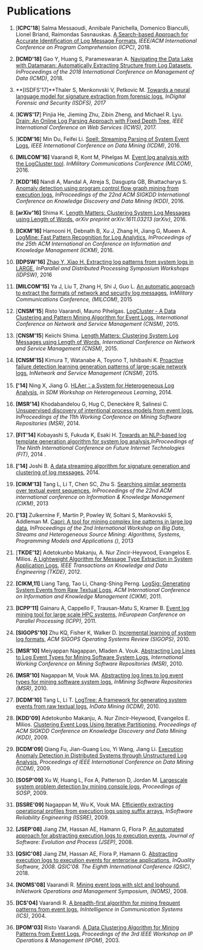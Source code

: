 Publications
============

1. [**ICPC'18**] Salma Messaoudi, Annibale Panichella, Domenico Bianculli, Lionel Briand, Raimondas Sasnauskas. [A Search-based Approach for Accurate Identification of Log Message Formats](http://publications.uni.lu/bitstream/10993/35286/1/ICPC-2018.pdf), *IEEE/ACM International Conference on Program Comprehension (ICPC)*, 2018.
1. **[ICMD'18]** Gao Y, Huang S, Parameswaran A. [Navigating the Data Lake with Datamaran: Automatically Extracting Structure from Log Datasets](https://arxiv.org/pdf/1708.08905.pdf), *InProceedings of the 2018 International Conference on Management of Data (ICMD)*, 2018.


1. **[ISDFS'17]**Thaler S, Menkonvski V, Petkovic M. [Towards a neural language model for signature extraction from forensic logs](https://ieeexplore.ieee.org/abstract/document/7916497/), *InDigital Forensic and Security (ISDFS), 2017*
1. [**ICWS'17**] Pinjia He, Jieming Zhu, Zibin Zheng, and Michael R. Lyu. [Drain: An Online Log Parsing Approach with Fixed Depth Tree](http://jiemingzhu.github.io/pub/pjhe_icws2017.pdf), *IEEE International Conference on Web Services (ICWS)*, 2017.
1. [**ICDM'16**] Min Du, Feifei Li. [Spell: Streaming Parsing of System Event Logs](https://www.cs.utah.edu/~lifeifei/papers/spell.pdf), *IEEE International Conference on Data Mining (ICDM)*, 2016.
1. **[MILCOM'16]** Vaarandi R, Kont M, Pihelgas M. [Event log analysis with the LogCluster tool](https://ieeexplore.ieee.org/abstract/document/7795458/). *InMilitary Communications Conference (MILCOM)*, 2016.
1. **[KDD'16]** Nandi A, Mandal A, Atreja S, Dasgupta GB, Bhattacharya S. [Anomaly detection using program control flow graph mining from execution logs](https://pdfs.semanticscholar.org/cc2c/1755d4fd55a25d924894afdf5090c5bdaf6f.pdf), *InProceedings of the 22nd ACM SIGKDD International Conference on Knowledge Discovery and Data Mining (KDD)*, 2016.
1. **[arXiv'16]** Shima K. [Length Matters: Clustering System Log Messages using Length of Words](https://arxiv.org/pdf/1611.03213), *arXiv preprint arXiv:1611.03213 (arXiv)*, 2016.
1. **[ICKM'16]** Hamooni H, Debnath B, Xu J, Zhang H, Jiang G, Mueen A. [LogMine: Fast Pattern Recognition for Log Analytics](https://pdfs.semanticscholar.org/8de8/a4b5193200d332aa4c86956bffbdac758194.pdf), *InProceedings of the 25th ACM International on Conference on Information and Knowledge Management (ICKM)*, 2016.
1. **[IDPSW'16]** [Zhao Y, Xiao H. Extracting log patterns from system logs in LARGE](http://web.cse.ohio-state.edu/~lu.932/hpbdc2016/slides/hpbdc16-zhao.pdf), *InParallel and Distributed Processing Symposium Workshops (IDPSW)*, 2016
1. **[MILCOM'15]** Ya J, Liu T, Zhang H, Shi J, Guo L. [An automatic approach to extract the formats of network and security log messages](http://or.nsfc.gov.cn/bitstream/00001903-5/420617/1/1000014323760.pdf), *InMilitary Communications Conference, (MILCOM)*, 2015
1. [**CNSM'15**] Risto Vaarandi, Mauno Pihelgas. [LogCluster - A Data Clustering and Pattern Mining Algorithm for Event Logs](http://ristov.github.io/publications/cnsm15-logcluster-web.pdf), *International Conference on Network and Service Management (CNSM)*, 2015.
1. [**CNSM'15**] Keiichi Shima. [Length Matters: Clustering System Log Messages using Length of Words](https://arxiv.org/pdf/1611.03213.pdf), *International Conference on Network and Service Management (CNSM)*, 2015.
1. **[CNSM'15]** Kimura T, Watanabe A, Toyono T, Ishibashi K. [Proactive failure detection learning generation patterns of large-scale network logs](https://pdfs.semanticscholar.org/6b9d/2b40529b4464fdfffded76aff0d89704f9e5.pdf), *InNetwork and Service Management (CNSM)*, 2015.
1. **['14]** Ning X, Jiang G.  [HLAer：a System for Heterogeneous Log Analysis](https://pdfs.semanticscholar.org/236d/9c76dbaa6e2e07ef6d17a8f3cc4fac6e1e55.pdf), *in SDM Workshop on Heterogeneous Learning*, 2014.
1. **[MSR'14]** Khodabandelou G, Hug C, Deneckère R, Salinesi C. [Unsupervised discovery of intentional process models from event logs](https://hal-paris1.archives-ouvertes.fr/hal-00994197/file/msr2014_submission_25.pdf), *InProceedings of the 11th Working Conference on Mining Software Repositories (MSR)*, 2014.
1. **[FIT'14]** Kobayashi S, Fukuda K, Esaki H. [Towards an NLP-based log template generation algorithm for system log analysis](http://sat.hongo.wide.ad.jp/cfi2014.pdf),*InProceedings of The Ninth International Conference on Future Internet Technologies (FIT)*, 2014 .
1. **['14]** Joshi B. [A data streaming algorithm for signature generation and clustering of log messages](https://www.researchgate.net/profile/Basanta_Joshi2/publication/307136529_A_data_streaming_algorithm_for_signature_generation_and_clustering_of_log_messages/links/57c2552308ae2f5eb334caa8.pdf), 2014.
1. **[CIKM'13]** Tang L, Li T, Chen SC, Zhu S. [Searching similar segments over textual event sequences](http://www.dtic.mil/get-tr-doc/pdf?AD=AD1022236), *InProceedings of the 22nd ACM international conference on Information & Knowledge Management (CIKM)*, 2013
1. **['13]** Zulkernine F, Martin P, Powley W, Soltani S, Mankovskii S, Addleman M. [Capri: A tool for mining complex line patterns in large log data](http://www.academia.edu/download/46095186/Capri_KDD_BigMine.pdf), *InProceedings of the 2nd International Workshop on Big Data, Streams and Heterogeneous Source Mining: Algorithms, Systems, Programming Models and Applications ()*, 2013
1. [**TKDE'12**] Adetokunbo Makanju, A. Nur Zincir-Heywood, Evangelos E. Milios. [A Lightweight Algorithm for Message Type Extraction in System Application Logs](http://ieeexplore.ieee.org/abstract/document/5936060/), *IEEE Transactions on Knowledge and Data Engineering (TKDE)*, 2012.
1. **[CIKM,11]** Liang Tang, Tao Li, Chang-Shing Perng. [LogSig: Generating System Events from Raw Textual Logs](http://citeseerx.ist.psu.edu/viewdoc/download?doi=10.1.1.222.9320&rep=rep1&type=pdf), *ACM International Conference on Information and Knowledge Management (CIKM)*, 2011.
1. **[ICPP'11]** Gainaru A, Cappello F, Trausan-Matu S, Kramer B. [Event log mining tool for large scale HPC systems](https://link.springer.com/chapter/10.1007/978-3-642-23400-2_6), *InEuropean Conference on Parallel Processing (ICPP)*, 2011.
1. **[SIGOPS'10]** Zhu KQ, Fisher K, Walker D. [Incremental learning of system log formats](http://citeseerx.ist.psu.edu/viewdoc/download?doi=10.1.1.153.2089&rep=rep1&type=pdf), *ACM SIGOPS Operating Systems Review (SIGOPS)*, 2010.
1. **[MSR'10]** Meiyappan Nagappan, Mladen A. Vouk. [Abstracting Log Lines to Log Event Types for Mining Software System Logs](http://www.se.rit.edu/~mei/publications/pdfs/Abstracting-Log-Lines-to-Log-Event-Types-for-Mining-Software-System-Logs.pdf), *International Working Conference on Mining Software Repositories (MSR)*, 2010.
1. **[MSR'10]** Nagappan M, Vouk MA. [Abstracting log lines to log event types for mining software system logs](https://cs.uwaterloo.ca/~m2nagapp/publications/pdfs/Abstracting-Log-Lines-to-Log-Event-Types-for-Mining-Software-System-Logs.pdf), *InMining Software Repositories (MSR)*, 2010.
1. **[ICDM'10]** Tang L, Li T. [LogTree: A framework for generating system events from raw textual logs](http://users.cis.fiu.edu/~lpeng/log/1_LogTree%20A%20Framework%20for%20Generating%20System%20Events%20from%20Raw%20Textual%20Logs.pdf), *InData Mining (ICDM)*, 2010.
1. **[KDD'09]** Adetokunbo Makanju, A. Nur Zincir-Heywood, Evangelos E. Milios. [Clustering Event Logs Using Iterative Partitioning](https://web.cs.dal.ca/~makanju/publications/paper/kdd09.pdf), *Proceedings of ACM SIGKDD Conference on Knowledge Discovery and Data Mining (KDD)*, 2009.
1. **[ICDM'09]** Qiang Fu, Jian-Guang Lou, Yi Wang, Jiang Li. [Execution Anomaly Detection in Distributed Systems through Unstructured Log Analysis](https://www.microsoft.com/en-us/research/wp-content/uploads/2016/02/DM790-CR.pdf), *Proceedings of IEEE International Conference on Data Mining (ICDM)*, 2009.
1. **[SOSP'09]** Xu W, Huang L, Fox A, Patterson D, Jordan M. [Largescale system problem detection by mining console logs](http://nma.berkeley.edu/ark:/28722/bk0005k9b6k), *Proceedings of SOSP*, 2009.
1. **[ISSRE'09]** Nagappan M, Wu K, Vouk MA. [Efficiently extracting operational profiles from execution logs using suffix arrays](http://www.se.rit.edu/~mei/publications/publications/issre_Nagappan.pdf), *InSoftware Reliability Engineering (ISSRE)*, 2009.
1. **[JSEP'08]** Jiang ZM, Hassan AE, Hamann G, Flora P. [An automated approach for abstracting execution logs to execution events](http://sail.cs.queensu.ca/Downloads/JSME_AnAutomatedApproachForAbstractingExecutionLogsToExecutionEvents.pdf), *Journal of Software: Evolution and Process (JSEP)*, 2008.
1. **[QSIC'08]** Jiang ZM, Hassan AE, Flora P, Hamann G. [Abstracting execution logs to execution events for enterprise applications](https://www.researchgate.net/profile/Ahmed_E_Hassan/publication/4366728_Abstracting_Execution_Logs_to_Execution_Events_for_Enterprise_Applications_Short_Paper/links/5577f2cf08aeacff200054cd.pdf), *InQuality Software, 2008. QSIC'08. The Eighth International Conference (QSIC)*, 2018.
1. **[NOMS'08]** Vaarandi R. [Mining event logs with slct and loghound](http://ieeexplore.ieee.org/abstract/document/4575281/), *InNetwork Operations and Management Symposium, (NOMS)*, 2008.
1. **[ICS'04]** Vaarandi R. [A breadth-first algorithm for mining frequent patterns from event logs](https://link.springer.com/content/pdf/10.1007/978-3-540-30179-0_27.pdf), *InIntelligence in Communication Systems (ICS)*, 2004.
1. **[IPOM'03]** Risto Vaarandi. [A Data Clustering Algorithm for Mining Patterns from Event Logs](http://www.quretec.com/u/vilo/edu/2003-04/DM_seminar_2003_II/ver1/P12/slct-ipom03-web.pdf), *Proceedings of the 3rd IEEE Workshop on IP Operations & Management (IPOM)*, 2003.





